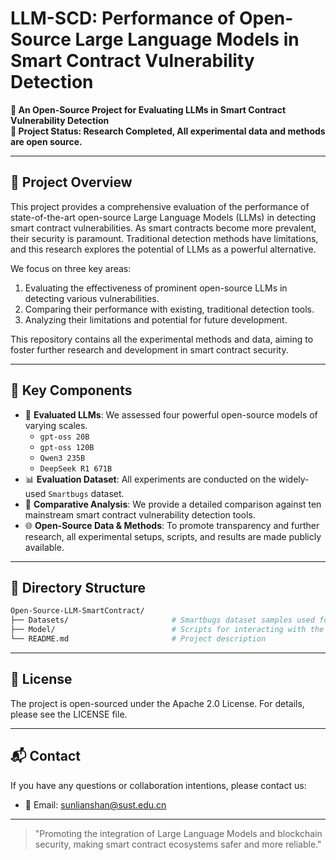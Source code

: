 # LLM-SCD: Performance of Open-Source Large Language Models in Smart Contract Vulnerability Detection

**🔬 An Open-Source Project for Evaluating LLMs in Smart Contract Vulnerability Detection**  
**📅 Project Status: Research Completed, All experimental data and methods are open source.**

---

## 📖 Project Overview

This project provides a comprehensive evaluation of the performance of state-of-the-art open-source Large Language Models (LLMs) in detecting smart contract vulnerabilities. As smart contracts become more prevalent, their security is paramount. Traditional detection methods have limitations, and this research explores the potential of LLMs as a powerful alternative.

We focus on three key areas:
1.  Evaluating the effectiveness of prominent open-source LLMs in detecting various vulnerabilities.
2.  Comparing their performance with existing, traditional detection tools.
3.  Analyzing their limitations and potential for future development.

This repository contains all the experimental methods and data, aiming to foster further research and development in smart contract security.

---

## 📌 Key Components

- 🧐 **Evaluated LLMs**: We assessed four powerful open-source models of varying scales.
  - `gpt-oss 20B`
  - `gpt-oss 120B`
  - `Qwen3 235B`
  - `DeepSeek R1 671B`
- 📊 **Evaluation Dataset**: All experiments are conducted on the widely-used `Smartbugs` dataset.
- 🤖 **Comparative Analysis**: We provide a detailed comparison against ten mainstream smart contract vulnerability detection tools.
- 🌐 **Open-Source Data & Methods**: To promote transparency and further research, all experimental setups, scripts, and results are made publicly available.

---

## 📁 Directory Structure

```bash
Open-Source-LLM-SmartContract/
├── Datasets/                       # Smartbugs dataset samples used for evaluation
├── Model/                          # Scripts for interacting with the evaluated LLMs
└── README.md                       # Project description
```

---

## 📜 License

The project is open-sourced under the Apache 2.0 License. For details, please see the LICENSE file.

---

## 📬 Contact

If you have any questions or collaboration intentions, please contact us:

- 📧 Email: sunlianshan@sust.edu.cn
---

> "Promoting the integration of Large Language Models and blockchain security, making smart contract ecosystems safer and more reliable."